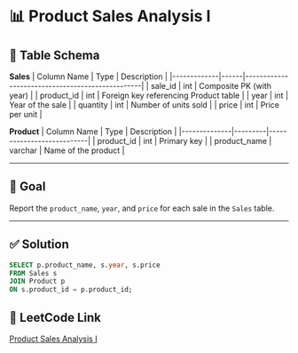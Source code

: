 # 📊 Product Sales Analysis I

## 🧾 Table Schema

**Sales**
| Column Name | Type | Description                                     |
|-------------|------|-------------------------------------------------|
| sale_id     | int  | Composite PK (with year)                        |
| product_id  | int  | Foreign key referencing Product table           |
| year        | int  | Year of the sale                                |
| quantity    | int  | Number of units sold                            |
| price       | int  | Price per unit                                  |

**Product**
| Column Name  | Type    | Description               |
|--------------|---------|---------------------------|
| product_id   | int     | Primary key               |
| product_name | varchar | Name of the product       |

---

## 🎯 Goal

Report the `product_name`, `year`, and `price` for each sale in the `Sales` table.

---

## ✅ Solution

```sql
SELECT p.product_name, s.year, s.price
FROM Sales s
JOIN Product p
ON s.product_id = p.product_id;
```
## 🔗 LeetCode Link

[Product Sales Analysis I](https://leetcode.com/problems/product-sales-analysis-i/description/?envType=study-plan-v2&envId=top-sql-50)